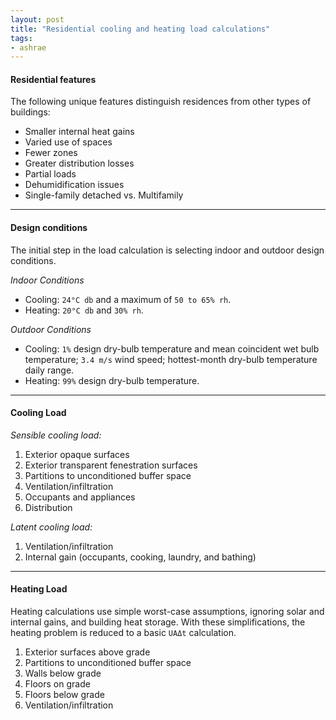 ```yaml
---
layout: post
title: "Residential cooling and heating load calculations"
tags:
- ashrae
---
```


#### Residential features

The following unique features distinguish residences from other types of buildings:

- Smaller internal heat gains
- Varied use of spaces
- Fewer zones
- Greater distribution losses
- Partial loads
- Dehumidification issues
- Single-family detached vs. Multifamily

---

#### Design conditions

The initial step in the load calculation is selecting indoor and outdoor design conditions.

_Indoor Conditions_

- Cooling: `24°C db` and a maximum of `50 to 65% rh`.
- Heating: `20°C db` and `30% rh`.

_Outdoor Conditions_

- Cooling: `1%` design dry-bulb temperature and mean coincident wet bulb temperature; `3.4 m/s` wind speed; hottest-month dry-bulb temperature daily range.
- Heating: `99%` design dry-bulb temperature.

---

#### Cooling Load

_Sensible cooling load:_

1. Exterior opaque surfaces
2. Exterior transparent fenestration surfaces
3. Partitions to unconditioned buffer space
4. Ventilation/infiltration
5. Occupants and appliances
6. Distribution

_Latent cooling load:_

1. Ventilation/infiltration
2. Internal gain (occupants, cooking, laundry, and bathing)

---

#### Heating Load

Heating calculations use simple worst-case assumptions, ignoring solar and internal gains, and building heat storage. With these simplifications, the heating problem is reduced to a basic `UAΔt` calculation.

1. Exterior surfaces above grade
2. Partitions to unconditioned buffer space
3. Walls below grade
4. Floors on grade
5. Floors below grade
6. Ventilation/infiltration


